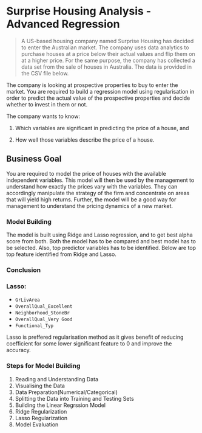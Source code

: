 # Surprise Housing Analysis - Advanced Regression
> A US-based housing company named Surprise Housing has decided to enter the Australian market. The company uses data analytics to purchase houses at a price below their actual values and flip them on at a higher price. For the same purpose, the company has collected a data set from the sale of houses in Australia. The data is provided in the CSV file below.

The company is looking at prospective properties to buy to enter the market. You are required to build a regression model using regularisation in order to predict the actual value of the prospective properties and decide whether to invest in them or not.

The company wants to know:

 1. Which variables are significant in predicting the price of a house, and

 2. How well those variables describe the price of a house.

## Business Goal
You are required to model the price of houses with the available independent variables. This model will then be used by the management to understand how exactly the prices vary with the variables. They can accordingly manipulate the strategy of the firm and concentrate on areas that will yield high returns. Further, the model will be a good way for management to understand the pricing dynamics of a new market.


### Model Building

The model is built using Ridge and Lasso regression, and to get best alpha score from both. Both the model has to be compared and best model has to be selected. Also, top predictor variables has to be identified. Below are top top feature identified from Ridge and Lasso.

### Conclusion

### Lasso:
- `GrLivArea`
- `OverallQual_Excellent`
- `Neighborhood_StoneBr`
- `OverallQual_Very Good`
- `Functional_Typ`

Lasso is preffered regularisation method as it gives benefit of reducing coefficient for some lower significant feature to 0 and improve the accuracy.

### Steps for Model Building
1. Reading and Understanding Data  
2. Visualising the Data  
3. Data Preparation(Numerical/Categorical) 
4. Splitting the Data into Training and Testing Sets
5. Building the Linear Regrssion Model  
6. Ridge Regularization  
7. Lasso Regularization  
8. Model Evaluation

